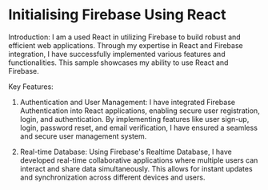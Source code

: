 # Initialising Firebase Using React

Introduction:
I am a used React in utilizing Firebase to build robust and efficient web applications. Through my expertise in React and Firebase integration, I have successfully implemented various features and functionalities. This sample showcases my ability to use React and Firebase.

Key Features:

1. Authentication and User Management:
I have integrated Firebase Authentication into React applications, enabling secure user registration, login, and authentication. By implementing features like user sign-up, login, password reset, and email verification, I have ensured a seamless and secure user management system.

2. Real-time Database:
Using Firebase's Realtime Database, I have developed real-time collaborative applications where multiple users can interact and share data simultaneously. This allows for instant updates and synchronization across different devices and users.


